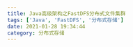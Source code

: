 ```yaml
---
title: Java高级架构之FastDFS分布式文件集群
tags: ['Java', 'FastDFS', '分布式存储']
date: 2021-01-28 19:34:44
category: 分布式存储
---
```

